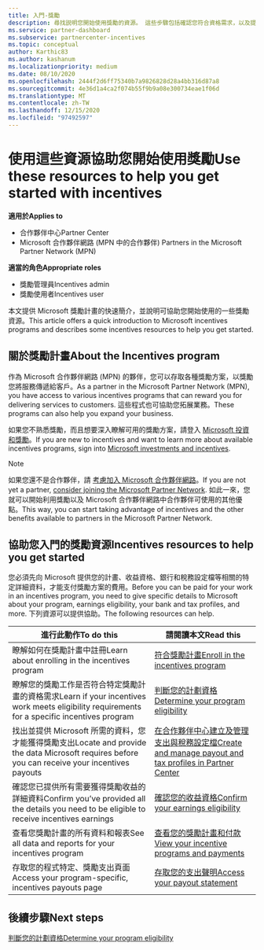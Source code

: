 ```yaml
---
title: 入門-獎勵
description: 尋找説明您開始使用獎勵的資源。 這些步驟包括確認您符合資格需求，以及提交銀行、稅務和支出詳細資料。
ms.service: partner-dashboard
ms.subservice: partnercenter-incentives
ms.topic: conceptual
author: Karthic83
ms.author: kashanum
ms.localizationpriority: medium
ms.date: 08/10/2020
ms.openlocfilehash: 2444f2d6ff75340b7a9826828d28a4bb316d87a8
ms.sourcegitcommit: 4e36d1a4ca2f074b55f9b9a08e300734eae1f06d
ms.translationtype: MT
ms.contentlocale: zh-TW
ms.lasthandoff: 12/15/2020
ms.locfileid: "97492597"
---
```

# <a name="use-these-resources-to-help-you-get-started-with-incentives"></a><span data-ttu-id="ef34b-104">使用這些資源協助您開始使用獎勵</span><span class="sxs-lookup"><span data-stu-id="ef34b-104">Use these resources to help you get started with incentives</span></span>

<span data-ttu-id="ef34b-105">**適用於**</span><span class="sxs-lookup"><span data-stu-id="ef34b-105">**Applies to**</span></span>

- <span data-ttu-id="ef34b-106">合作夥伴中心</span><span class="sxs-lookup"><span data-stu-id="ef34b-106">Partner Center</span></span>
- <span data-ttu-id="ef34b-107">Microsoft 合作夥伴網路 (MPN 中的合作夥伴) </span><span class="sxs-lookup"><span data-stu-id="ef34b-107">Partners in the Microsoft Partner Network (MPN)</span></span>

<span data-ttu-id="ef34b-108">**適當的角色**</span><span class="sxs-lookup"><span data-stu-id="ef34b-108">**Appropriate roles**</span></span>

- <span data-ttu-id="ef34b-109">獎勵管理員</span><span class="sxs-lookup"><span data-stu-id="ef34b-109">Incentives admin</span></span>
- <span data-ttu-id="ef34b-110">獎勵使用者</span><span class="sxs-lookup"><span data-stu-id="ef34b-110">Incentives user</span></span>

<span data-ttu-id="ef34b-111">本文提供 Microsoft 獎勵計畫的快速簡介，並說明可協助您開始使用的一些獎勵資源。</span><span class="sxs-lookup"><span data-stu-id="ef34b-111">This article offers a quick introduction to Microsoft incentives programs and describes some incentives resources to help you get started.</span></span>

## <a name="about-the-incentives-program"></a><span data-ttu-id="ef34b-112">關於獎勵計畫</span><span class="sxs-lookup"><span data-stu-id="ef34b-112">About the Incentives program</span></span>

<span data-ttu-id="ef34b-113">作為 Microsoft 合作夥伴網路 (MPN) 的夥伴，您可以存取各種獎勵方案，以獎勵您將服務傳遞給客戶。</span><span class="sxs-lookup"><span data-stu-id="ef34b-113">As a partner in the Microsoft Partner Network (MPN), you have access to various incentives programs that can reward you for delivering services to customers.</span></span> <span data-ttu-id="ef34b-114">這些程式也可協助您拓展業務。</span><span class="sxs-lookup"><span data-stu-id="ef34b-114">These programs can also help you expand your business.</span></span>

<span data-ttu-id="ef34b-115">如果您不熟悉獎勵，而且想要深入瞭解可用的獎勵方案，請登入 [Microsoft 投資和獎勵](https://partner.microsoft.com/membership/partner-incentives)。</span><span class="sxs-lookup"><span data-stu-id="ef34b-115">If you are new to incentives and want to learn more about available incentives programs, sign into [Microsoft investments and incentives](https://partner.microsoft.com/membership/partner-incentives).</span></span>

> [!NOTE]
> <span data-ttu-id="ef34b-116">如果您還不是合作夥伴，請 [考慮加入 Microsoft 合作夥伴網路](https://partner.microsoft.com/membership)。</span><span class="sxs-lookup"><span data-stu-id="ef34b-116">If you are not yet a partner, [consider joining the Microsoft Partner Network](https://partner.microsoft.com/membership).</span></span> <span data-ttu-id="ef34b-117">如此一來，您就可以開始利用獎勵以及 Microsoft 合作夥伴網路中合作夥伴可使用的其他優點。</span><span class="sxs-lookup"><span data-stu-id="ef34b-117">This way, you can start taking advantage of incentives and the other benefits available to partners in the Microsoft Partner Network.</span></span>  

## <a name="incentives-resources-to-help-you-get-started"></a><span data-ttu-id="ef34b-118">協助您入門的獎勵資源</span><span class="sxs-lookup"><span data-stu-id="ef34b-118">Incentives resources to help you get started</span></span>

<span data-ttu-id="ef34b-119">您必須先向 Microsoft 提供您的計畫、收益資格、銀行和稅務設定檔等相關的特定詳細資料，才能支付獎勵方案的費用。</span><span class="sxs-lookup"><span data-stu-id="ef34b-119">Before you can be paid for your work in an incentives program, you need to give specific details to Microsoft about your program, earnings eligibility, your bank and tax profiles, and more.</span></span> <span data-ttu-id="ef34b-120">下列資源可以提供協助。</span><span class="sxs-lookup"><span data-stu-id="ef34b-120">The following resources can help.</span></span>

|  <span data-ttu-id="ef34b-121">**進行此動作**</span><span class="sxs-lookup"><span data-stu-id="ef34b-121">**To do this**</span></span>  |  <span data-ttu-id="ef34b-122">**請閱讀本文**</span><span class="sxs-lookup"><span data-stu-id="ef34b-122">**Read this**</span></span>  |
|--------------|-----------|
| <span data-ttu-id="ef34b-123">瞭解如何在獎勵計畫中註冊</span><span class="sxs-lookup"><span data-stu-id="ef34b-123">Learn about enrolling in the incentives program</span></span> | [<span data-ttu-id="ef34b-124">符合獎勵計畫</span><span class="sxs-lookup"><span data-stu-id="ef34b-124">Enroll in the incentives program</span></span>](incentives-enroll.md)  |
| <span data-ttu-id="ef34b-125">瞭解您的獎勵工作是否符合特定獎勵計畫的資格需求</span><span class="sxs-lookup"><span data-stu-id="ef34b-125">Learn if your incentives work meets eligibility requirements for a specific incentives program</span></span> | [<span data-ttu-id="ef34b-126">判斷您的計劃資格</span><span class="sxs-lookup"><span data-stu-id="ef34b-126">Determine your program eligibility</span></span>](incentives-determined-your-program-eligibility.md)  |
| <span data-ttu-id="ef34b-127">找出並提供 Microsoft 所需的資料，您才能獲得獎勵支出</span><span class="sxs-lookup"><span data-stu-id="ef34b-127">Locate and provide the data Microsoft requires before you can receive your incentives payouts</span></span> | [<span data-ttu-id="ef34b-128">在合作夥伴中心建立及管理支出與稅務設定檔</span><span class="sxs-lookup"><span data-stu-id="ef34b-128">Create and manage payout and tax profiles in Partner Center</span></span>](incentives-create-and-manage-your-payout-and-tax-profiles.md)  |
| <span data-ttu-id="ef34b-129">確認您已提供所有需要獲得獎勵收益的詳細資料</span><span class="sxs-lookup"><span data-stu-id="ef34b-129">Confirm you’ve provided all the details you need to be eligible to receive incentives earnings</span></span> | [<span data-ttu-id="ef34b-130">確認您的收益資格</span><span class="sxs-lookup"><span data-stu-id="ef34b-130">Confirm your earnings eligibility</span></span>](incentives-confirm-your-earnings-eligibility.md)  |
| <span data-ttu-id="ef34b-131">查看您獎勵計畫的所有資料和報表</span><span class="sxs-lookup"><span data-stu-id="ef34b-131">See all data and reports for your incentives program</span></span> | [<span data-ttu-id="ef34b-132">查看您的獎勵計畫和付款</span><span class="sxs-lookup"><span data-stu-id="ef34b-132">View your incentive programs and payments</span></span>](understand-incentive-payouts.md)  |
| <span data-ttu-id="ef34b-133">存取您的程式特定、獎勵支出頁面</span><span class="sxs-lookup"><span data-stu-id="ef34b-133">Access your program-specific, incentives payouts page</span></span> | [<span data-ttu-id="ef34b-134">存取您的支出聲明</span><span class="sxs-lookup"><span data-stu-id="ef34b-134">Access your payout statement</span></span>](payout-statement.md)  |

## <a name="next-steps"></a><span data-ttu-id="ef34b-135">後續步驟</span><span class="sxs-lookup"><span data-stu-id="ef34b-135">Next steps</span></span>

[<span data-ttu-id="ef34b-136">判斷您的計劃資格</span><span class="sxs-lookup"><span data-stu-id="ef34b-136">Determine your program eligibility</span></span>](incentives-determined-your-program-eligibility.md)